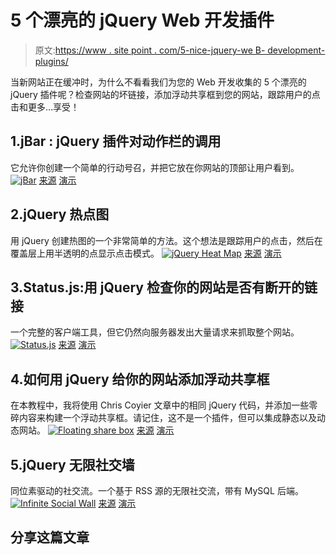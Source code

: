 # 5 个漂亮的 jQuery Web 开发插件

> 原文:[https://www . site point . com/5-nice-jquery-we B- development-plugins/](https://www.sitepoint.com/5-nice-jquery-web-development-plugins/)

当新网站正在缓冲时，为什么不看看我们为您的 Web 开发收集的 5 个漂亮的 jQuery 插件呢？检查网站的坏链接，添加浮动共享框到您的网站，跟踪用户的点击和更多…享受！

## 1.jBar : jQuery 插件对动作栏的调用

它允许你创建一个简单的行动号召，并把它放在你网站的顶部让用户看到。
[![jBar](../Images/813f87e90b3fa1467df7e23aabc0297d.png)](http://www.toddmotto.com/jbar-plugin-the-jquery-call-to-action-bar) 
[来源](http://www.toddmotto.com/jbar-plugin-the-jquery-call-to-action-bar) [演示](http://demo.toddmotto.com/jbar/jbar-2.php)

## 2.jQuery 热点图

用 jQuery 创建热图的一个非常简单的方法。这个想法是跟踪用户的点击，然后在覆盖层上用半透明的点显示点击模式。
[![jQuery Heat Map](../Images/c43d66952b7c9ba8f6e9f8c65d713d4b.png)](http://tympanus.net/codrops/2010/02/08/a-jquery-heat-map/) 
[来源](http://tympanus.net/codrops/2010/02/08/a-jquery-heat-map/) [演示](http://www.tympanus.net/Tutorials/jQueryHeatMap/)

## 3.Status.js:用 jQuery 检查你的网站是否有断开的链接

一个完整的客户端工具，但它仍然向服务器发出大量请求来抓取整个网站。
[![Status.js](../Images/6b86d2fa778968d7dcc5a3f18d7c436e.png)](http://www.codingnot.es/check-your-website-for-broken-links-with-jquery/) 
[来源](http://www.codingnot.es/check-your-website-for-broken-links-with-jquery/) [演示](http://www.codingnot.es/status/)

## 4.如何用 jQuery 给你的网站添加浮动共享框

在本教程中，我将使用 Chris Coyier 文章中的相同 jQuery 代码，并添加一些零碎内容来构建一个浮动共享框。请记住，这不是一个插件，但可以集成静态以及动态网站。
[![Floating share box](../Images/7142f5e67ac5e178c978e5ac8254ff7e.png)](http://www.webanddesigners.com/floating-share-box/) 
[来源](http://www.webanddesigners.com/floating-share-box/) [演示](http://www.webanddesigners.com/assets/social-share/)

## 5.jQuery 无限社交墙

同位素驱动的社交流。一个基于 RSS 源的无限社交流，带有 MySQL 后端。
[![Infinite Social Wall](../Images/deac685153130fca46bf39e77931a569.png)](http://philipbjorge.github.com/Infinite-Social-Wall/) 
[来源](http://philipbjorge.github.com/Infinite-Social-Wall/) [演示](http://www.philipbjorge.com/)

## 分享这篇文章